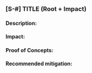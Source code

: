 ### [S-#] TITLE (Root + Impact)
#### Description:

#### Impact:

#### Proof of Concepts:

#### Recommended mitigation: